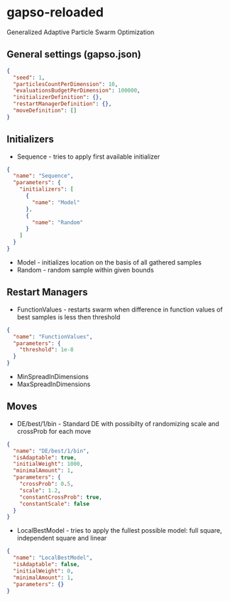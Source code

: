 # gapso-reloaded
Generalized Adaptive Particle Swarm Optimization

## General settings (gapso.json)

```json
{
  "seed": 1,
  "particlesCountPerDimension": 10,
  "evaluationsBudgetPerDimension": 100000,
  "initializerDefinition": {},
  "restartManagerDefinition": {},
  "moveDefinition": []
}
```

## Initializers
  
  * Sequence - tries to apply first available initializer
```json
{
  "name": "Sequence",
  "parameters": {
    "initializers": [
      {
        "name": "Model"
      },
      {
        "name": "Random"
      }
    ]
  }
}
```
  * Model - initializes location on the basis of all gathered samples
  * Random - random sample within given bounds
  
## Restart Managers

  * FunctionValues - restarts swarm when difference in function values
  of best samples is less then threshold
```json
{
  "name": "FunctionValues",
  "parameters": {
    "threshold": 1e-8
  }
}
```
  * MinSpreadInDimensions
  * MaxSpreadInDimensions 
 

## Moves

  * DE/best/1/bin -
  Standard DE with possibilty of randomizing scale and crossProb for each move
```json
{
  "name": "DE/best/1/bin",
  "isAdaptable": true,
  "initialWeight": 1000,
  "minimalAmount": 1,
  "parameters": {
    "crossProb": 0.5,
    "scale": 1.2,
    "constantCrossProb": true,
    "constantScale": false
  }
}
```
  * LocalBestModel - tries to apply
  the fullest possible model: full square, independent square and linear

```json
{
  "name": "LocalBestModel",
  "isAdaptable": false,
  "initialWeight": 0,
  "minimalAmount": 1,
  "parameters": {}
}
```

